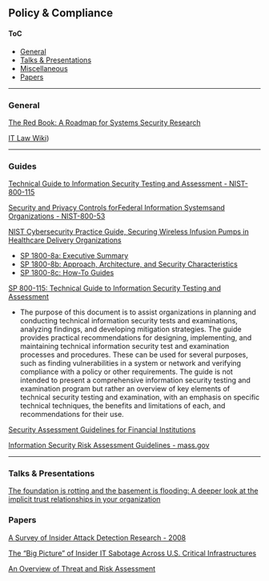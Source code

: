 ## Policy & Compliance


#### ToC

* [General](#general)
* [Talks & Presentations](#talks)
* [Miscellaneous](#misc)
* [Papers](#papers)















------------
### <a name="General"></a>General

[The Red Book: A Roadmap for Systems Security Research](http://www.red-book.eu/m/documents/syssec_red_book.pdf)

[IT Law Wiki](http://itlaw.wikia.com/wiki/The_IT_Law_Wiki))


------------
### Guides

[Technical Guide to Information Security Testing and Assessment - NIST-800-115](http://nvlpubs.nist.gov/nistpubs/Legacy/SP/nistspecialpublication800-115.pdf)

[Security and Privacy Controls forFederal Information Systemsand Organizations - NIST-800-53](http://nvlpubs.nist.gov/nistpubs/SpecialPublications/NIST.SP.800-53r4.pdf)

[NIST Cybersecurity Practice Guide, Securing Wireless Infusion Pumps in Healthcare Delivery Organizations](https://nccoe.nist.gov/projects/use-cases/medical-devices)
* [SP 1800-8a: Executive Summary](https://nccoe.nist.gov/publication/draft/1800-8/VolA/)
* [SP 1800-8b: Approach, Architecture, and Security Characteristics ](https://nccoe.nist.gov/publication/draft/1800-8/VolB/)
* [SP 1800-8c: How-To Guides](https://nccoe.nist.gov/publication/draft/1800-8/VolC/)

[SP 800-115: Technical Guide to Information Security Testing and Assessment](https://csrc.nist.gov/publications/detail/sp/800-115/final)
* The purpose of this document is to assist organizations in planning and conducting technical information security tests and examinations, analyzing findings, and developing mitigation strategies. The guide provides practical recommendations for designing, implementing, and maintaining technical information security test and examination processes and procedures. These can be used for several purposes, such as finding vulnerabilities in a system or network and verifying compliance with a policy or other requirements. The guide is not intended to present a comprehensive information security testing and examination program but rather an overview of key elements of technical security testing and examination, with an emphasis on specific technical techniques, the benefits and limitations of each, and recommendations for their use. 

[Security Assessment Guidelines for Financial Institutions](https://www.sans.org/reading-room/whitepapers/auditing/security-assessment-guidelines-financial-institutions-993)

[Information Security Risk Assessment Guidelines - mass.gov](http://www.mass.gov/anf/research-and-tech/cyber-security/security-for-state-employees/risk-assessment/risk-assessment-guideline.html)




------------
### <a name="talks"></a>Talks & Presentations
[The foundation is rotting and the basement is flooding: A deeper look at the implicit trust relationships in your organization](https://www.youtube.com/watch?v=nL64uj9Xm24)





### <a name="papers"></a>Papers
[A Survey of Insider Attack Detection Research - 2008](http://web.stanford.edu/class/cs259d/readings/Insider_survey.pdf)

[The “Big Picture” of Insider IT Sabotage Across U.S. Critical Infrastructures](http://web.stanford.edu/class/cs259d/readings/Infrastructure.pdf)

[An Overview of Threat and Risk Assessment](https://www.sans.org/reading-room/whitepapers/auditing/overview-threat-risk-assessment-76)



